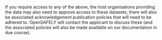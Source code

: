 If you require access to any of the above, the host organisations providing the data may also need to approve access to these datasets; there will also be associated acknowledgement publication policies that will need to be adhered to.
OpenSAFELY will contact the applicant to discuss these (and the associated policies will also be made available on our documentation in due course).
